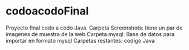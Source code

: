 # codoacodoFinal

Proyecto final codo a codo Java.
Carpeta Screenshots: tiene un par de imagenes de muestra de la web
Carpeta mysql: Base de datos para importar en formato mysql
Carpetas restantes: codigo Java

